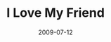 ---
layout: message
category: message
series: "We Love Cincinnati"
title: "I Love My Friend"
date: 2009-07-12
audio-description: "Alli Patterson talks about how relating to Jesus as a friend is essential to engaging in city-changing relationships."
audio: "http://s3.amazonaws.com/crossroadsaudiomessages/LoveMyFriend.mp3"
audio-title: "I Love My Friend"
audio-duration: "39&#58;55"
notes-description: " "
notes: "http://www.crossroads.net/players/media/hq/we love cincinnati-friendship.pdf "
notes-title: "I Love My Friend (Study Notes)"
program-description: ""
program: "http://www.crossroads.net/players/media/hq/0711_12Program.pdf"
program-title: "I Love My Friend (Program)"
video-description: "Alli Patterson talks about how relating to Jesus as a friend is essential to engaging in city-changing relationships."
video-title: "I Love My Friend"
video: "https://s3.amazonaws.com/crossroadsvideomessages/071209.mp4"
---
